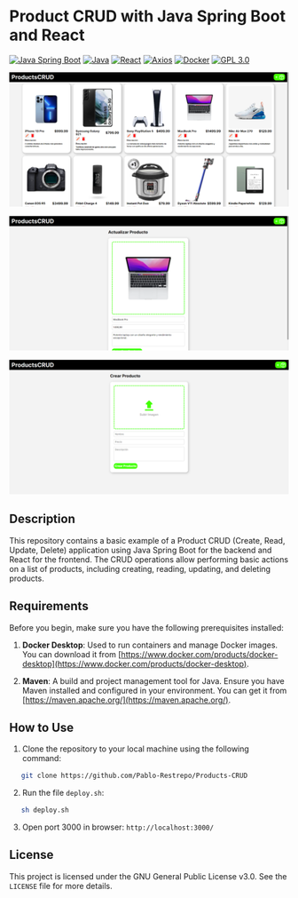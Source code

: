 # Product CRUD with Java Spring Boot and React

[![Java Spring Boot](https://img.shields.io/badge/Java%20Spring%20Boot-3.1.2-green.svg)](https://spring.io/projects/spring-boot)
[![Java](https://img.shields.io/badge/Java-11-orange.svg)](https://www.oracle.com/java/technologies/javase-jdk11-downloads.html)
[![React](https://img.shields.io/badge/React-18.2.0-blue.svg)](https://reactjs.org/)
[![Axios](https://img.shields.io/badge/Axios-1.4.0-purple.svg)](https://axios-http.com/)
[![Docker](https://img.shields.io/badge/Docker-20.0.2-blue.svg)](https://www.docker.com/)
[![GPL 3.0](https://img.shields.io/badge/License-GPL%203.0-blue.svg)](https://www.gnu.org/licenses/gpl-3.0.en.html)

<p align="center">
  <img src="docs/image.png">
</p>

<p align="center">
  <img src="docs/image2.png">
</p>

<p align="center">
  <img src="docs/image3.png">
</p>

## Description

This repository contains a basic example of a Product CRUD (Create, Read, Update, Delete) application using Java Spring Boot for the backend and React for the frontend. The CRUD operations allow performing basic actions on a list of products, including creating, reading, updating, and deleting products.

## Requirements

Before you begin, make sure you have the following prerequisites installed:

1. **Docker Desktop**: Used to run containers and manage Docker images. You can download it from [https://www.docker.com/products/docker-desktop](https://www.docker.com/products/docker-desktop).

2. **Maven**: A build and project management tool for Java. Ensure you have Maven installed and configured in your environment. You can get it from [https://maven.apache.org/](https://maven.apache.org/).


## How to Use

1. Clone the repository to your local machine using the following command:

```bash
   git clone https://github.com/Pablo-Restrepo/Products-CRUD
```

2. Run the file `deploy.sh`:

```bash
   sh deploy.sh
```

3. Open port 3000 in browser: `http://localhost:3000/`

## License
This project is licensed under the GNU General Public License v3.0. See the `LICENSE` file for more details.
